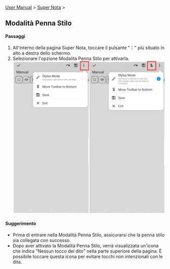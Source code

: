 [User Manual](/dragonnest/drawnote/manual/it) > [Super Nota](/dragonnest/drawnote/manual/it/super_note) >

Modalità Penna Stilo
---

#### Passaggi

1. All'interno della pagina Super Nota, toccare il pulsante "⋮" più situato in alto a destra dello schermo.
2. Selezionare l'opzione Modalità Penna Stilo per attivarla.
   ![](imgs/stylus_mode1.png)

#### Suggerimento
- Prima di entrare nella Modalità Penna Stilo, assicurarsi che la penna stilo sia collegata con successo.
- Dopo aver attivato la Modalità Penna Stilo, verrà visualizzata un'icona che indica "Nessun tocco del dito" nella parte superiore della pagina. È possibile toccare questa icona per evitare tocchi non intenzionali con le dita.